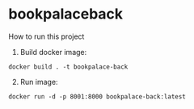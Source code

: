 # bookpalaceback

How to run this project

1. Build docker image:

```
docker build . -t bookpalace-back
```

2. Run image:

```
docker run -d -p 8001:8000 bookpalace-back:latest
```
